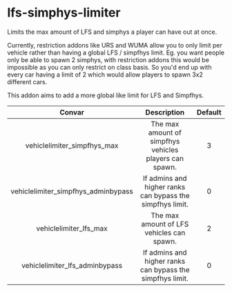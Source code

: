 # lfs-simphys-limiter

Limits the max amount of LFS and simphys a player can have out at once.

Currently, restriction addons like URS and WUMA allow you to only limit per vehicle rather than having a global LFS / simpfhys limit.
Eg. you want people only be able to spawn 2 simphys, with restriction addons this would be impossible as you can only restrict on class basis.
So you'd end up with every car having a limit of 2 which would allow players to spawn 3x2 different cars.

This addon aims to add a more global like limit for LFS and Simpfhys.

| Convar | Description | Default |
| :---: | :---: | :---: |
| vehiclelimiter_simpfhys_max | The max amount of simpfhys vehicles players can spawn. | 3 |
| vehiclelimiter_simpfhys_adminbypass | If admins and higher ranks can bypass the simpfhys limit. | 0 |
| vehiclelimiter_lfs_max | The max amount of LFS vehicles can spawn. | 2 |
| vehiclelimiter_lfs_adminbypass | If admins and higher ranks can bypass the simpfhys limit. | 0 |
